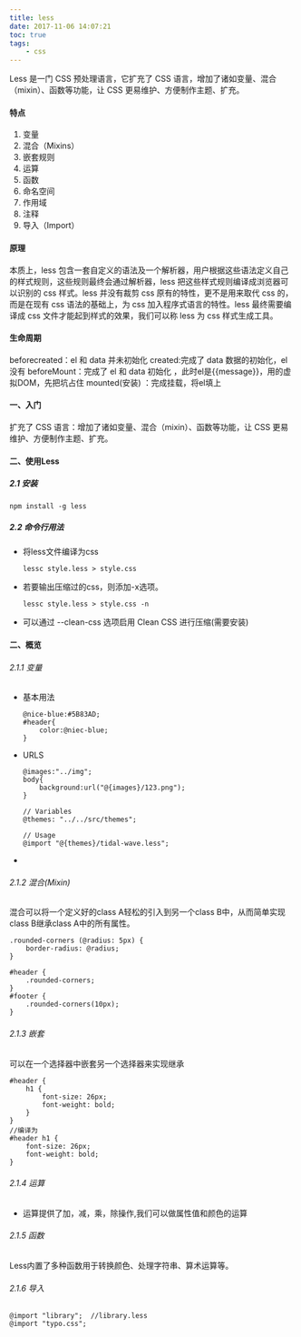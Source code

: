 ```yaml
---
title: less
date: 2017-11-06 14:07:21
toc: true
tags:
    - css
---
```


Less 是一门 CSS 预处理语言，它扩充了 CSS 语言，增加了诸如变量、混合（mixin）、函数等功能，让 CSS 更易维护、方便制作主题、扩充。
<!--more-->

#### 特点
1. 变量
2. 混合（Mixins）
3. 嵌套规则
4. 运算
5. 函数
6. 命名空间
7. 作用域
8. 注释
9. 导入（Import）

#### 原理
本质上，less 包含一套自定义的语法及一个解析器，用户根据这些语法定义自己的样式规则，这些规则最终会通过解析器，less 把这些样式规则编译成浏览器可以识别的 css 样式。less 并没有裁剪 css 原有的特性，更不是用来取代 css 的，而是在现有 css 语法的基础上，为 css 加入程序式语言的特性。less 最终需要编译成 css 文件才能起到样式的效果，我们可以称 less 为 css 样式生成工具。

#### 生命周期
beforecreated：el 和 data 并未初始化 
created:完成了 data 数据的初始化，el没有
beforeMount：完成了 el 和 data 初始化 ，此时el是{{message}}，用的虚拟DOM，先把坑占住
mounted(安装) ：完成挂载，将el填上


#### 一、入门
扩充了 CSS 语言：增加了诸如变量、混合（mixin）、函数等功能，让 CSS 更易维护、方便制作主题、扩充。

#### 二、使用Less
##### 2.1 安装
```
npm install -g less
```
##### 2.2 命令行用法
- 将less文件编译为css
    ```
    lessc style.less > style.css
    ```
- 若要输出压缩过的css，则添加-x选项。
    ```
    lessc style.less > style.css -n
    ```
- 可以通过 --clean-css 选项启用 Clean CSS 进行压缩(需要安装)

#### 二、概览
###### 2.1.1 变量
- 基本用法
    ```
    @nice-blue:#5B83AD;
    #header{
        color:@niec-blue;
    }
    ```
- URLS
    ```
    @images:"../img";
    body{
        background:url("@{images}/123.png");
    }
    ```
    ```
    // Variables
    @themes: "../../src/themes";
    
    // Usage
    @import "@{themes}/tidal-wave.less";
    ```
- 


###### 2.1.2 混合(Mixin)
混合可以将一个定义好的class A轻松的引入到另一个class B中，从而简单实现class B继承class A中的所有属性。
```
.rounded-corners (@radius: 5px) {
    border-radius: @radius;
}

#header {
    .rounded-corners;
}
#footer {
    .rounded-corners(10px);
}
```

###### 2.1.3 嵌套
可以在一个选择器中嵌套另一个选择器来实现继承
```
#header {
    h1 {
        font-size: 26px;
        font-weight: bold;
    }
}
//编译为
#header h1 {
    font-size: 26px;
    font-weight: bold;
}
```

###### 2.1.4 运算
- 运算提供了加，减，乘，除操作,我们可以做属性值和颜色的运算

###### 2.1.5 函数
Less内置了多种函数用于转换颜色、处理字符串、算术运算等。

###### 2.1.6 导入
```
@import "library";  //library.less
@import "typo.css";
```

